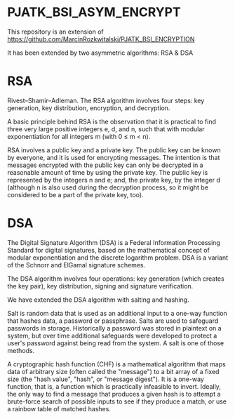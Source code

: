 # PJATK_BSI_ASYM_ENCRYPT

This repository is an extension of https://github.com/MarcinRozkwitalski/PJATK_BSI_ENCRYPTION

It has been extended by two asymmetric algorithms: RSA & DSA

# RSA
Rivest–Shamir–Adleman. The RSA algorithm involves four steps: key generation, key distribution, encryption, and decryption.

A basic principle behind RSA is the observation that it is practical to find three very large positive integers e, d, and n, such that with modular exponentiation for all integers m (with 0 ≤ m < n).

RSA involves a public key and a private key. The public key can be known by everyone, and it is used for encrypting messages. The intention is that messages encrypted with the public key can only be decrypted in a reasonable amount of time by using the private key. The public key is represented by the integers n and e; and, the private key, by the integer d (although n is also used during the decryption process, so it might be considered to be a part of the private key, too).

# DSA

The Digital Signature Algorithm (DSA) is a Federal Information Processing Standard for digital signatures, based on the mathematical concept of modular exponentiation and the discrete logarithm problem. DSA is a variant of the Schnorr and ElGamal signature schemes.

The DSA algorithm involves four operations: key generation (which creates the key pair), key distribution, signing and signature verification.

We have extended the DSA algorithm with salting and hashing.

Salt is random data that is used as an additional input to a one-way function that hashes data, a password or passphrase. Salts are used to safeguard passwords in storage. Historically a password was stored in plaintext on a system, but over time additional safeguards were developed to protect a user's password against being read from the system. A salt is one of those methods.

A cryptographic hash function (CHF) is a mathematical algorithm that maps data of arbitrary size (often called the "message") to a bit array of a fixed size (the "hash value", "hash", or "message digest"). It is a one-way function, that is, a function which is practically infeasible to invert. Ideally, the only way to find a message that produces a given hash is to attempt a brute-force search of possible inputs to see if they produce a match, or use a rainbow table of matched hashes.
